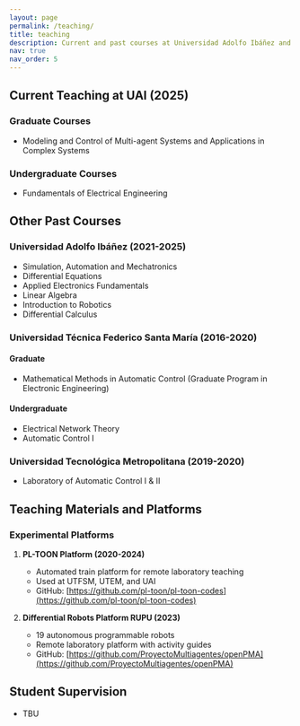 ```yaml
---
layout: page
permalink: /teaching/
title: teaching
description: Current and past courses at Universidad Adolfo Ibáñez and other institutions
nav: true
nav_order: 5
---
```


## Current Teaching at UAI (2025)

### Graduate Courses
- Modeling and Control of Multi-agent Systems and Applications in Complex Systems

### Undergraduate Courses
- Fundamentals of Electrical Engineering 

## Other Past Courses

### Universidad Adolfo Ibáñez (2021-2025)
- Simulation, Automation and Mechatronics
- Differential Equations
- Applied Electronics Fundamentals
- Linear Algebra
- Introduction to Robotics
- Differential Calculus

### Universidad Técnica Federico Santa María (2016-2020)
#### Graduate
- Mathematical Methods in Automatic Control (Graduate Program in Electronic Engineering)

#### Undergraduate
- Electrical Network Theory
- Automatic Control I

### Universidad Tecnológica Metropolitana (2019-2020)
- Laboratory of Automatic Control I & II

## Teaching Materials and Platforms

### Experimental Platforms
1. **PL-TOON Platform (2020-2024)**
   - Automated train platform for remote laboratory teaching
   - Used at UTFSM, UTEM, and UAI
   - GitHub: [https://github.com/pl-toon/pl-toon-codes](https://github.com/pl-toon/pl-toon-codes)

2. **Differential Robots Platform RUPU (2023)**
   - 19 autonomous programmable robots
   - Remote laboratory platform with activity guides
   - GitHub: [https://github.com/ProyectoMultiagentes/openPMA](https://github.com/ProyectoMultiagentes/openPMA)

## Student Supervision

   - TBU